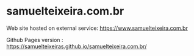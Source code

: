 # samuelteixeira.com.br
Web site hosted on external service: https://www.samuelteixeira.com.br

Github Pages version : https://samuelteixeiras.github.io/samuelteixeira.com.br/
